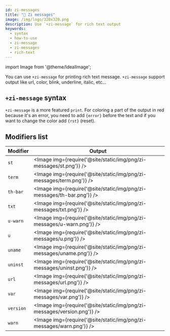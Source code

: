 ```yaml
---
id: zi-messages
title: "🔀 Zi messages"
image: /img/logo/320x320.png
description: Use `+zi-message` for rich text output
keywords:
  - syntax
  - how-to-use
  - zi-message
  - zi-messages
  - rich-text
---
```


<!-- @format -->

import Image from '@theme/IdealImage';

You can use `+zi-message` for printing rich text message. `+zi-message` support output like url,
color, blink, underline, italic, etc...

## `+zi-message` syntax

`+zi-message` is a more featured `print`. For coloring a part of the output in red because it's an error, you need to add
`{error}` before the text and if you want to change the color add `{rst}` (reset).

## Modifiers list

| Modifier  | Output                                                                  |
| --------- | ----------------------------------------------------------------------- |
| `st`      | <Image img={require('@site/static/img/png/zi-messages/st.png')} />      |
| `term`    | <Image img={require('@site/static/img/png/zi-messages/term.png')} />    |
| `th-bar`  | <Image img={require('@site/static/img/png/zi-messages/th-bar.png')} />  |
| `txt`     | <Image img={require('@site/static/img/png/zi-messages/txt.png')} />     |
| `u-warn`  | <Image img={require('@site/static/img/png/zi-messages/u-warn.png')} />  |
| `u`       | <Image img={require('@site/static/img/png/zi-messages/u.png')} />       |
| `uname`   | <Image img={require('@site/static/img/png/zi-messages/uname.png')} />   |
| `uninst`  | <Image img={require('@site/static/img/png/zi-messages/uninst.png')} />  |
| `url`     | <Image img={require('@site/static/img/png/zi-messages/url.png')} />     |
| `var`     | <Image img={require('@site/static/img/png/zi-messages/var.png')} />     |
| `version` | <Image img={require('@site/static/img/png/zi-messages/version.png')} /> |
| `warn`    | <Image img={require('@site/static/img/png/zi-messages/warn.png')} />    |
